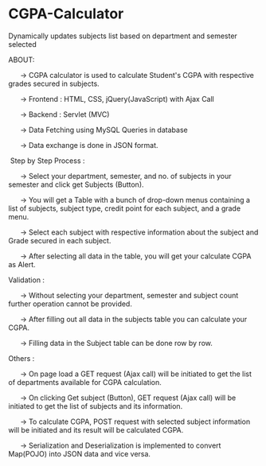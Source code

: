 # CGPA-Calculator

Dynamically updates subjects list based on department and semester selected

ABOUT:

      -> CGPA calculator is used to calculate Student's CGPA with respective grades secured in subjects. 

      -> Frontend : HTML, CSS, jQuery(JavaScript) with Ajax Call

      -> Backend : Servlet (MVC)

      -> Data Fetching using MySQL Queries in database

      -> Data exchange is done in JSON format.



 Step by Step Process :

      -> Select your department, semester, and no. of subjects in your semester and click get Subjects (Button).

      -> You will get a Table with a bunch of drop-down menus containing a list of subjects, subject type, credit point for each subject, and a grade menu.

      -> Select each subject with respective information about the subject and Grade secured in each subject.

      -> After selecting all data in the table, you will get your calculate CGPA as Alert.



Validation : 

      -> Without selecting your department, semester and subject count further operation cannot be provided.

      -> After filling out all data in the subjects table you can calculate your CGPA.

      -> Filling data in the Subject table can be done row by row.



Others :

      -> On page load a GET request (Ajax call) will be initiated to get the list of departments available for CGPA calculation.

      -> On clicking Get subject (Button), GET request (Ajax call) will be initiated to get the list of subjects and its information.

      -> To calculate CGPA, POST request with selected subject information will be initiated and its result will be calculated CGPA.

      -> Serialization and Deserialization is implemented to convert Map(POJO) into JSON data and vice versa.












